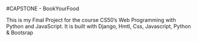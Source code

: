 #CAPSTONE - BookYourFood

This is my Final Project for the course CS50’s Web Programming with Python and JavaScript. It is built with Django, Hmtl, Css, Javascript, Python & Bootsrap
